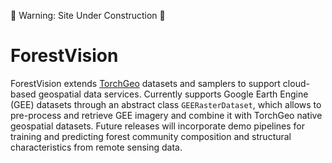 🚧 Warning: Site Under Construction 🚧

ForestVision
============

ForestVision extends [TorchGeo](https://github.com/microsoft/torchgeo) datasets and samplers to support cloud-based geospatial data services. Currently supports Google Earth Engine (GEE) datasets through an abstract class `GEERasterDataset`, which allows to pre-process and retrieve GEE imagery and combine it with TorchGeo native geospatial datasets. Future releases will incorporate demo pipelines for training and predicting forest community composition and structural characteristics from remote sensing data. 
